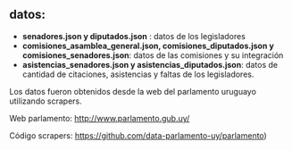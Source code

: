 datos:
------
 - **senadores.json y diputados.json** : datos de los legisladores
 - **comisiones_asamblea_general.json, comisiones_diputados.json y comisiones_senadores.json**: datos de las comisiones y su integración
 -  **asistencias_senadores.json y asistencias_diputados.json**: datos de cantidad de citaciones, asistencias y faltas de los legisladores.

Los datos fueron obtenidos desde la web del parlamento uruguayo utilizando scrapers.

Web parlamento: http://www.parlamento.gub.uy/

Código scrapers: https://github.com/data-parlamento-uy/parlamento)
